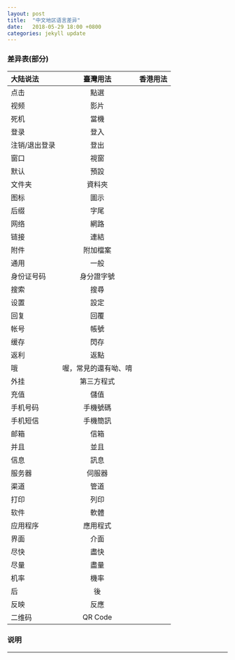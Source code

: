 ```yaml
---
layout: post
title:  "中文地区语言差异"
date:   2018-05-29 18:00 +0800
categories: jekyll update
---
```


### 差异表(部分)
| 大陆说法 | 臺灣用法 | 香港用法 |
| :------- | :------: | -------: |
| 点击 | 點選 |  |
| 视频 | 影片 |  |
| 死机 | 當機 |  |
| 登录 | 登入 | 
| 注销/退出登录 | 登出 |  |
| 窗口 | 視窗 |  |
| 默认 | 預設 |  |
| 文件夹 | 資料夾 |  |
| 图标 | 圖示 |  |
| 后缀 | 字尾 |  |
| 网络 | 網路 |  |
| 链接 | 連結 |  |
| 附件 | 附加檔案 |  |
| 通用 | 一般 |  |
| 身份证号码 | 身分證字號 |  |
| 搜索 | 搜尋 |  |
| 设置 | 設定 |  |
| 回复 | 回覆 |  |
| 帐号 | 帳號 |  |
| 缓存 | 閃存 |  |
| 返利 | 返點 |  |
| 哦 | 喔，常見的還有呦、唷 |  |
| 外挂 | 第三方程式 |  |
| 充值 | 儲值 |  |
| 手机号码 | 手機號碼 |  |
| 手机短信 | 手機簡訊 |  |
| 邮箱 | 信箱 |  |
| 并且 | 並且 |  |
| 信息 | 訊息 |  |
| 服务器 | 伺服器 |  |
| 渠道 | 管道 |  |
| 打印 | 列印 |  |
| 软件 | 軟體 |  |
| 应用程序 | 應用程式 |  |
| 界面 | 介面 |  |
| 尽快 | 盡快 |  |
| 尽量 | 盡量 |  |
| 机率 | 機率 |  |
| 后 | 後 |  |
| 反映 | 反應 |  |
| 二维码 | QR Code |  |

### 说明
---